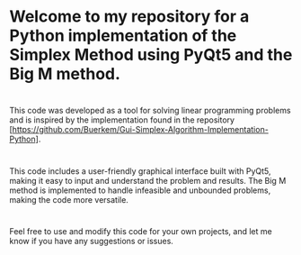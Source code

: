 # Welcome to my repository for a Python implementation of the Simplex Method using PyQt5 and the Big M method.
#
This code was developed as a tool for solving linear programming problems and is inspired by the implementation found in the repository  [https://github.com/Buerkem/Gui-Simplex-Algorithm-Implementation-Python].
#
This code includes a user-friendly graphical interface built with PyQt5, making it easy to input and understand the problem and results. The Big M method  is implemented to handle infeasible and unbounded problems, making the code more versatile.
#
Feel free to use and modify this code for your own projects, and let me know if you have any suggestions or issues.
